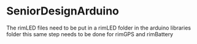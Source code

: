 # SeniorDesignArduino

The rimLED files need to be put in a rimLED folder in the arduino libraries folder 
this same step needs to be done for rimGPS and rimBattery
